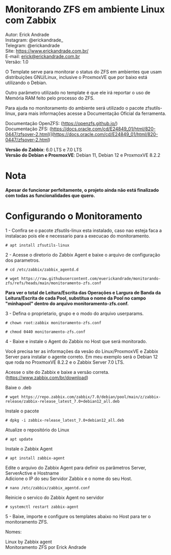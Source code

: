 # Monitorando ZFS em ambiente Linux com Zabbix

Autor: Erick Andrade  
Instagram: @erickandrade_  
Telegram: @erickandrade  
Site: https://www.erickandrade.com.br/  
E-mail: erick@erickandrade.com.br  
Versão: 1.0  


O Template serve para monitorar o status do ZFS em ambientes que usam distribuições GNU/Linux, inclusive o ProxmoxVE que por baixo está utilizando o Debian.

Outro parâmetro utilizado no template é que ele irá reportar o uso de Memória RAM feito pelo processo do ZFS.

Para ajuda no monitoramento do ambiente será utilizado o pacote zfsutils-linux, para mais informações acesse a Documentação Oficial da ferramenta.

Documentação OpenZFS: (https://openzfs.github.io/)  
Documentação ZFS: (https://docs.oracle.com/cd/E24849_01/html/820-0447/zfsover-2.html)](https://docs.oracle.com/cd/E24849_01/html/820-0447/zfsover-2.html)  

**Versão do Zabbix**: 6.0 LTS e 7.0 LTS  
**Versão do Debian e ProxmoxVE**: Debian 11, Debian 12 e ProxmoxVE 8.2.2

# Nota
**Apesar de funcionar perfeitamente, o projeto ainda não está finalizado com todas as funcionalidades que quero.**  

# Configurando o Monitoramento

1 - Confira se o pacote zfsutils-linux esta instalado, caso nao esteja faca a instalacao pois ele e necessario para a execucao do monitoramento.

`# apt install zfsutils-linux`

2 - Acesse o diretorio do Zabbix Agent e baixe o arquivo de configuração dos parametros.

`# cd /etc/zabbix/zabbix_agentd.d`

`# wget https://raw.githubusercontent.com/euerickandrade/monitorando-zfs/refs/heads/main/monitoramento-zfs.conf`

**Para ver o total de Leitura/Escrita das Operações e Largura de Banda da Leitura/Escrita de cada Pool, substitua o nome da Pool no campo "minhapool" dentro do arquivo monitoramento-zfs.conf.**  

3 - Defina o proprietario, grupo e o modo do arquivo userparams.

`# chown root:zabbix monitoramento-zfs.conf`  

`# chmod 0440 monitoramento-zfs.conf`  

4 - Baixe e instale o Agent do Zabbix no Host que será monitorado.

Você precisa ter as informações da vesão do Linux/ProxmoxVE e Zabbix Server para instalar o agente correto. Em meu exemplo será o Debian 12 que roda no ProxmoxVE 8.2.2 e o Zabbix Server 7.0 LTS.

Acesse o site do Zabbix e baixe a versão correta. (https://www.zabbix.com/br/download)

Baixe o .deb  

`# wget https://repo.zabbix.com/zabbix/7.0/debian/pool/main/z/zabbix-release/zabbix-release_latest_7.0+debian12_all.deb`

Instale o pacote  

`# dpkg -i zabbix-release_latest_7.0+debian12_all.deb`

Atualize o repositório do Linux  

`# apt update`

Instale o Zabbix Agent  

`# apt install zabbix-agent`

Edite o arquivo do Zabbix Agent para definir os parâmetros Server, ServerActive e Hostname  
Adicione o IP do seu Servidor Zabbix e o nome do seu Host.

`# nano /etc/zabbix/zabbix_agentd.conf` 

Reinicie o servico do Zabbix Agent no servidor   

`# systemctl restart zabbix-agent`  

5 - Baixe, importe e configure os templates abaixo no Host para ter o monitoramento ZFS.

Nomes:

  Linux by Zabbix agent  
  Monitoramento ZFS por Erick Andrade  
